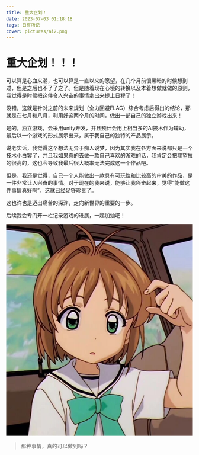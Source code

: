 ```yaml
---
title: 重大企划！
date: 2023-07-03 01:18:18
tags: 日有所记
cover: pictures/ai2.png
---
```


# 重大企划！！！

可以算是心血来潮，也可以算是一直以来的愿望，在几个月前很黑暗的时候想到过，但是之后也不了了之了。但是随着现在心境的转换以及本着想做就做的原则，我觉得是时候把这件令人兴奋的事情拿出来提上日程了！

没错，这就是针对之前的未来规划（全力回避FLAG）综合考虑后得出的结论，那就是在七月和八月，利用好这两个月的时间，做出一部自己的独立游戏出来！

是的，独立游戏，会采用unity开发，并且预计会用上相当多的AI技术作为辅助，最后以一个游戏的形式展示出来，属于我自己的独特的产品展示。

说老实话，我觉得这个想法无异于痴人说梦，因为其实我在各方面来说都只是一个技术小白罢了，并且我如果真的去做一款自己喜欢的游戏的话，我肯定会把期望拉的很高的，这也会导致我最后很大概率无法完成这一个作品吧。

但是，我还是觉得，自己一个人能做出一款具有可玩性和比较高的审美的作品，是一件非常让人兴奋的事情。对于现在的我来说，能够让我兴奋起来，觉得“能做这件事情真好啊”，这就已经足够珍贵了。

这也许也是迈出痛苦的深渊，走向新世界的重要的一步。

后续我会专门开一栏记录游戏的进展，一起加油吧！

![](重大企划！/sakura1.jpg "")

> 那种事情，真的可以做到吗？